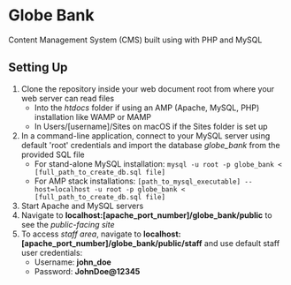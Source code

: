 # Globe Bank
Content Management System (CMS) built using with PHP and MySQL

## Setting Up
1. Clone the repository inside your web document root from where your web server can read files
    * Into the *htdocs* folder if using an AMP (Apache, MySQL, PHP) installation like WAMP or MAMP
    * In Users/[username]/Sites on macOS if the Sites folder is set up
2. In a command-line application, connect to your MySQL server using default 'root' credentials and import the database *globe_bank* from the provided SQL file
    * For stand-alone MySQL installation: `mysql -u root -p globe_bank < [full_path_to_create_db.sql file]`
    * For AMP stack installations: `[path_to_mysql_executable] --host=localhost -u root -p globe_bank < [full_path_to_create_db.sql file]`
3. Start Apache and MySQL servers
4. Navigate to **localhost:[apache_port_number]/globe_bank/public** to see the *public-facing site*
5. To access *staff area*, navigate to **localhost:[apache_port_number]/globe_bank/public/staff** and use default staff user credentials:
    * Username: **john_doe**
    * Password: **JohnDoe@12345**
